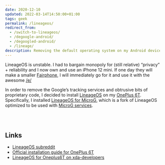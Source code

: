 ```yaml
---
date: 2020-12-10
updated: 2022-03-14T14:50:00+01:00
tags: geek
permalink: /lineageos/
redirect_from:
  - /switch-to-lineageos/
  - /degoogle-android/
  - /degoogled-android/
  - /lineage/
description: Removing the default operating system on my Android device and installing LineageOS.
---
```

<div class='yellow box'>
	LineageOS is unstable. I had to bargain monopoly for (still relative) “privacy” + reliability and I now own and use an iPhone 12 mini. If one day they will make a smaller <a href='https://www.fairphone.com'  target='_blank' title='Fairphone'>Fairphone</a>, I will immediately go for it and use it with the awesome <a href='https://e.foundation'  target='_blank' title='/e/'>/e/</a>
</div>

In order to remove the Google’s tracking services and obtrusive bits of proprietary code, I decided to install [LineageOS][lineage] on my [OnePlus 6T][device].   
Specifically, I installed [LineageOS for MicroG](https://lineage.microg.org 'LineageOS for MicroG'), which is a fork of LineageOS optimized to be used with [MicroG services](https://microg.org 'MicroG Project').

<br>
<br>

## Links

- [LineageOS subreddit](https://www.reddit.com/r/LineageOS/ 'LineageOS subreddit')
- [Official installation guide for OnePlus 6T](https://wiki.lineageos.org/devices/fajita/install 'LineageOS official installation guide for OnePlus 6T')
- [LineageOS for Oneplus6T on xda-developers](https://forum.xda-developers.com/t/rom-official-fajita-10-lineageos-17-1.3967254/ 'LineageOS for Oneplus6T on xda-developers')

[lineage]: https://lineageos.org 'LineageOS official website'
[device]: https://www.oneplus.com/6t 'OnePlus 6T'